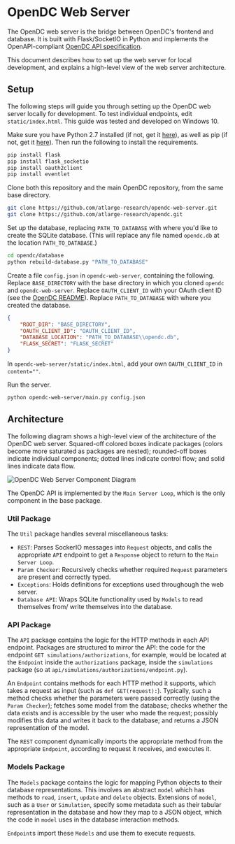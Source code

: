 # OpenDC Web Server

The OpenDC web server is the bridge between OpenDC's frontend and database. It is built with Flask/SocketIO in Python and implements the OpenAPI-compliant [OpenDC API specification](https://github.com/atlarge-research/opendc/blob/master/opendc-api-spec.json).

This document describes how to set up the web server for local development, and explains a high-level view of the web server architecture.

## Setup

The following steps will guide you through setting up the OpenDC web server locally for development. To test individual endpoints, edit `static/index.html`. This guide was tested and developed on Windows 10.

Make sure you have Python 2.7 installed (if not, get it [here](https://www.python.org/)), as well as pip (if not, get it [here](https://pip.pypa.io/en/stable/installing/)). Then run the following to install the requirements.

```bash
pip install flask
pip install flask_socketio
pip install oauth2client
pip install eventlet
```

Clone both this repository and the main OpenDC repository, from the same base directory.

```bash
git clone https://github.com/atlarge-research/opendc-web-server.git
git clone https://github.com/atlarge-research/opendc.git
```

Set up the database, replacing `PATH_TO_DATABASE` with where you'd like to create the SQLite database. (This will replace any file named `opendc.db` at the location `PATH_TO_DATABASE`.)

```bash
cd opendc/database
python rebuild-database.py "PATH_TO_DATABASE"
```

Create a file `config.json` in `opendc-web-server`, containing the following. Replace `BASE_DIRECTORY` with the base directory in which you cloned `opendc` and `opendc-web-server`. Replace `OAUTH_CLIENT_ID` with your OAuth client ID (see the [OpenDC README](https://github.com/atlarge-research/opendc#preamble)). Replace `PATH_TO_DATABASE` with where you created the database.

```json
{
    "ROOT_DIR": "BASE_DIRECTORY",
    "OAUTH_CLIENT_ID": "OAUTH_CLIENT_ID",
    "DATABASE_LOCATION": "PATH_TO_DATABASE\\opendc.db",
    "FLASK_SECRET": "FLASK_SECRET"
}
```

In `opendc-web-server/static/index.html`, add your own `OAUTH_CLIENT_ID` in `content=""`.

Run the server.

```bash
python opendc-web-server/main.py config.json
```

## Architecture

The following diagram shows a high-level view of the architecture of the OpenDC web server. Squared-off colored boxes indicate packages (colors become more saturated as packages are nested); rounded-off boxes indicate individual components; dotted lines indicate control flow; and solid lines indicate data flow.

![OpenDC Web Server Component Diagram](https://raw.githubusercontent.com/atlarge-research/opendc-web-server/master/images/opendc-web-server-component-diagram.png)

The OpenDC API is implemented by the `Main Server Loop`, which is the only component in the base package.

### Util Package

The `Util` package handles several miscellaneous tasks:

* `REST`: Parses SockerIO messages into `Request` objects, and calls the appropriate `API` endpoint to get a `Response` object to return to the `Main Server Loop`.
* `Param Checker`: Recursively checks whether required `Request` parameters are present and correctly typed.
* `Exceptions`: Holds definitions for exceptions used throughough the web server.
* `Database API`: Wraps SQLite functionality used by `Models` to read themselves from/ write themselves into the database.

### API Package

The `API` package contains the logic for the HTTP methods in each API endpoint. Packages are structured to mirror the API: the code for the endpoint `GET simulations/authorizations`, for example, would be located at the `Endpoint` inside the `authorizations` package, inside the `simulations` package (so at `api/simulations/authorizations/endpoint.py`).

An `Endpoint` contains methods for each HTTP method it supports, which takes a request as input (such as `def GET(request):`). Typically, such a method checks whether the parameters were passed correctly (using the `Param Checker`); fetches some model from the database; checks whether the data exists and is accessible by the user who made the request; possibly modifies this data and writes it back to the database; and returns a JSON representation of the model.

The `REST` component dynamically imports the appropriate method from the appropriate `Endpoint`, according to request it receives, and executes it.

### Models Package

The `Models` package contains the logic for mapping Python objects to their database representations. This involves an abstract `model` which has methods to `read`, `insert`, `update` and `delete` objects. Extensions of `model`, such as a `User` or `Simulation`, specify some metadata such as their tabular representation in the database and how they map to a JSON object, which the code in `model` uses in the database interaction methods.

`Endpoint`s import these `Models` and use them to execute requests.
